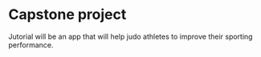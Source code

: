 # Capstone project

Jutorial will be an app that will help judo athletes to improve their sporting performance.
